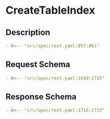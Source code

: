 # CreateTableIndex

## Description

```yaml
--8<-- "src/spec/rest.yaml:857:861"
```

## Request Schema

```yaml
--8<-- "src/spec/rest.yaml:1650:1715"
```
## Response Schema

```yaml
--8<-- "src/spec/rest.yaml:1716:1733"
```
